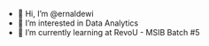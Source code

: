 - 👋 Hi, I’m @ernaldewi
- 👀 I’m interested in Data Analytics
- 🌱 I’m currently learning at RevoU - MSIB Batch #5

<!---
ernaldewi/ernaldewi is a ✨ special ✨ repository because its `README.md` (this file) appears on your GitHub profile.
You can click the Preview link to take a look at your changes.
--->
